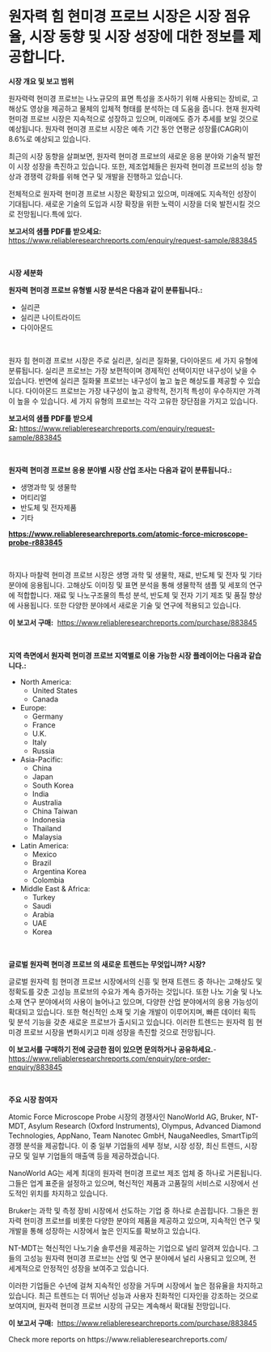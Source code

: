 <p><h1>원자력 힘 현미경 프로브 시장은 시장 점유율, 시장 동향 및 시장 성장에 대한 정보를 제공합니다.</h1></p><p><strong>시장 개요 및 보고 범위</strong></p>
<p><p>원자력력 현미경 프로브는 나노규모의 표면 특성을 조사하기 위해 사용되는 장비로, 고해상도 영상을 제공하고 물체의 입체적 형태를 분석하는 데 도움을 줍니다. 현재 원자력 현미경 프로브 시장은 지속적으로 성장하고 있으며, 미래에도 증가 추세를 보일 것으로 예상됩니다. 원자력 현미경 프로브 시장은 예측 기간 동안 연평균 성장률(CAGR)이 8.6%로 예상되고 있습니다.</p><p>최근의 시장 동향을 살펴보면, 원자력 현미경 프로브의 새로운 응용 분야와 기술적 발전이 시장 성장을 촉진하고 있습니다. 또한, 제조업체들은 원자력 현미경 프로브의 성능 향상과 경쟁력 강화를 위해 연구 및 개발을 진행하고 있습니다.</p><p>전체적으로 원자력 현미경 프로브 시장은 확장되고 있으며, 미래에도 지속적인 성장이 기대됩니다. 새로운 기술의 도입과 시장 확장을 위한 노력이 시장을 더욱 발전시킬 것으로 전망됩니다.특에 있다.</p></p>
<p><strong>보고서의 샘플 PDF를 받으세요:</strong> <a href="https://www.reliableresearchreports.com/enquiry/request-sample/883845">https://www.reliableresearchreports.com/enquiry/request-sample/883845</a></p>
<p>&nbsp;</p>
<p><strong>시장 세분화</strong></p>
<p><strong>원자력 현미경 프로브 유형별 시장 분석은 다음과 같이 분류됩니다.:</strong></p>
<p><ul><li>실리콘</li><li>실리콘 나이트라이드</li><li>다이아몬드</li></ul></p>
<p>&nbsp;</p>
<p><p>원자 힘 현미경 프로브 시장은 주로 실리콘, 실리콘 질화물, 다이아몬드 세 가지 유형에 분류됩니다. 실리콘 프로브는 가장 보편적이며 경제적인 선택이지만 내구성이 낮을 수 있습니다. 반면에 실리콘 질화물 프로브는 내구성이 높고 높은 해상도를 제공할 수 있습니다. 다이아몬드 프로브는 가장 내구성이 높고 광학적, 전기적 특성이 우수하지만 가격이 높을 수 있습니다. 세 가지 유형의 프로브는 각각 고유한 장단점을 가지고 있습니다.</p></p>
<p><strong>보고서의 샘플 PDF를 받으세요:</strong>&nbsp;<a href="https://www.reliableresearchreports.com/enquiry/request-sample/883845">https://www.reliableresearchreports.com/enquiry/request-sample/883845</a></p>
<p>&nbsp;</p>
<p><strong> 원자력 현미경 프로브 응용 분야별 시장 산업 조사는 다음과 같이 분류됩니다.:</strong></p>
<p><ul><li>생명과학 및 생물학</li><li>머티리얼</li><li>반도체 및 전자제품</li><li>기타</li></ul></p>
<p><strong><a href="https://www.reliableresearchreports.com/atomic-force-microscope-probe-r883845">https://www.reliableresearchreports.com/atomic-force-microscope-probe-r883845</a></strong></p>
<p>&nbsp;</p>
<p><p>하지나 마찰력 현미경 프로브 시장은 생명 과학 및 생물학, 재료, 반도체 및 전자 및 기타 분야에 응용됩니다. 고해상도 이미징 및 표면 분석을 통해 생물학적 샘플 및 세포의 연구에 적합합니다. 재료 및 나노구조물의 특성 분석, 반도체 및 전자 기기 제조 및 품질 향상에 사용됩니다. 또한 다양한 분야에서 새로운 기술 및 연구에 적용되고 있습니다.</p></p>
<p><strong>이 보고서 구매:</strong>&nbsp; <a href="https://www.reliableresearchreports.com/purchase/883845">https://www.reliableresearchreports.com/purchase/883845</a></p>
<p>&nbsp;</p>
<p><strong>지역 측면에서 원자력 현미경 프로브 지역별로 이용 가능한 시장 플레이어는 다음과 같습니다.:</strong></p>
<p><ul>
    <li>
        North America:
        <ul>
            <li>United States</li>
            <li>Canada</li>
        </ul>
    </li>
    <li>
        Europe:
        <ul>
            <li>Germany</li>
            <li>France</li>
            <li>U.K.</li>
            <li>Italy</li>
            <li>Russia</li>
        </ul>
    </li>
    <li>
        Asia-Pacific:
        <ul>
            <li>China</li>
            <li>Japan</li>
            <li>South Korea</li>
            <li>India</li>
            <li>Australia</li>
            <li>China Taiwan</li>
            <li>Indonesia</li>
            <li>Thailand</li>
            <li>Malaysia</li>
        </ul>
    </li>
    <li>
        Latin America:
        <ul>
            <li>Mexico</li>
            <li>Brazil</li>
            <li>Argentina Korea</li>
            <li>Colombia</li>
        </ul>
    </li>
    <li>
        Middle East & Africa:
        <ul>
            <li>Turkey</li>
            <li>Saudi</li>
            <li>Arabia</li>
            <li>UAE</li>
            <li>Korea</li>
        </ul>
    </li>
    </ul></p>
<p>&nbsp;</p>
<p><strong>글로벌 원자력 현미경 프로브 의 새로운 트렌드는 무엇입니까? 시장?</strong></p>
<p><p>글로벌 원자력 힘 현미경 프로브 시장에서의 신흥 및 현재 트렌드 중 하나는 고해상도 및 정확도를 갖춘 고성능 프로브의 수요가 계속 증가하는 것입니다. 또한 나노 기술 및 나노 소재 연구 분야에서의 사용이 늘어나고 있으며, 다양한 산업 분야에서의 응용 가능성이 확대되고 있습니다. 또한 혁신적인 소재 및 기술 개발이 이루어지며, 빠른 데이터 획득 및 분석 기능을 갖춘 새로운 프로브가 출시되고 있습니다. 이러한 트렌드는 원자력 힘 현미경 프로브 시장을 변화시키고 미래 성장을 촉진할 것으로 전망됩니다.</p></p>
<p><strong>이 보고서를 구매하기 전에 궁금한 점이 있으면 문의하거나 공유하세요.</strong>- <a href="https://www.reliableresearchreports.com/enquiry/pre-order-enquiry/883845">https://www.reliableresearchreports.com/enquiry/pre-order-enquiry/883845</a></p>
<p>&nbsp;</p>
<p><strong>주요 시장 참여자</strong></p>
<p><p>Atomic Force Microscope Probe 시장의 경쟁사인 NanoWorld AG, Bruker, NT-MDT, Asylum Research (Oxford Instruments), Olympus, Advanced Diamond Technologies, AppNano, Team Nanotec GmbH, NaugaNeedles, SmartTip의 경쟁 분석을 제공합니다. 이 중 일부 기업들의 세부 정보, 시장 성장, 최신 트렌드, 시장 규모 및 일부 기업들의 매출액 등을 제공하겠습니다.</p><p>NanoWorld AG는 세계 최대의 원자력 현미경 프로브 제조 업체 중 하나로 거론됩니다. 그들은 업계 표준을 설정하고 있으며, 혁신적인 제품과 고품질의 서비스로 시장에서 선도적인 위치를 차지하고 있습니다.</p><p>Bruker는 과학 및 측정 장비 시장에서 선도하는 기업 중 하나로 손꼽힙니다. 그들은 원자력 현미경 프로브를 비롯한 다양한 분야의 제품을 제공하고 있으며, 지속적인 연구 및 개발을 통해 성장하는 시장에서 높은 인지도를 확보하고 있습니다.</p><p>NT-MDT는 혁신적인 나노기술 솔루션을 제공하는 기업으로 널리 알려져 있습니다. 그들의 고성능 원자력 현미경 프로브는 산업 및 연구 분야에서 널리 사용되고 있으며, 전 세계적으로 안정적인 성장을 보여주고 있습니다.</p><p>이러한 기업들은 수년에 걸쳐 지속적인 성장을 거두며 시장에서 높은 점유율을 차지하고 있습니다. 최근 트렌드는 더 뛰어난 성능과 사용자 친화적인 디자인을 강조하는 것으로 보여지며, 원자력 현미경 프로브 시장의 규모는 계속해서 확대될 전망입니다.</p></p>
<p><strong>이 보고서 구매:</strong>&nbsp;&nbsp;<a href="https://www.reliableresearchreports.com/purchase/883845">https://www.reliableresearchreports.com/purchase/883845</a></p>
<p>Check more reports on https://www.reliableresearchreports.com/</p>